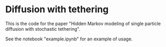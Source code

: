 # Diffusion with tethering
This is the code for the paper "Hidden Markov modeling of single particle diffusion with stochastic tethering".

See the notebook "example.ipynb" for an example of usage.

